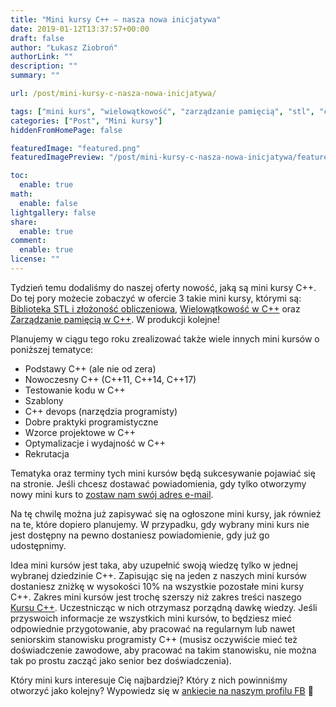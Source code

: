 ```yaml
---
title: "Mini kursy C++ – nasza nowa inicjatywa"
date: 2019-01-12T13:37:57+00:00
draft: false
author: "Łukasz Ziobroń"
authorLink: ""
description: ""
summary: ""

url: /post/mini-kursy-c-nasza-nowa-inicjatywa/

tags: ["mini kurs", "wielowątkowość", "zarządzanie pamięcią", "stl", "c++"]
categories: ["Post", "Mini kursy"]
hiddenFromHomePage: false

featuredImage: "featured.png"
featuredImagePreview: "/post/mini-kursy-c-nasza-nowa-inicjatywa/featured.png"

toc:
  enable: true
math:
  enable: false
lightgallery: false
share:
  enable: true
comment:
  enable: true
license: ""
---
```


Tydzień temu dodaliśmy do naszej oferty nowość, jaką są mini kursy C++. Do tej pory możecie zobaczyć w ofercie 3 takie mini kursy, którymi są: [Biblioteka STL i złożoność obliczeniowa](https://coders.school/mini-kursy-cpp/#stl), [Wielowątkowość w C++](https://coders.school/mini-kursy-cpp/#wielowatkowosc) oraz [Zarządzanie pamięcią w C++](https://coders.school/mini-kursy-cpp/#zarzadzanie-pamiecia). W produkcji kolejne!

<!--more-->

Planujemy w ciągu tego roku zrealizować także wiele innych mini kursów o poniższej tematyce:

* Podstawy C++ (ale nie od zera)
* Nowoczesny C++ (C++11, C++14, C++17)
* Testowanie kodu w C++
* Szablony
* C++ devops (narzędzia programisty)
* Dobre praktyki programistyczne
* Wzorce projektowe w C++
* Optymalizacje i wydajność w C++
* Rekrutacja

Tematyka oraz terminy tych mini kursów będą sukcesywanie pojawiać się na stronie. Jeśli chcesz dostawać powiadomienia, gdy tylko otworzymy nowy mini kurs to [zostaw nam swój adres e-mail](https://coders.school/mini-kursy-cpp/#newsletter).

Na tę chwilę można już zapisywać się na ogłoszone mini kursy, jak również na te, które dopiero planujemy. W przypadku, gdy wybrany mini kurs nie jest dostępny na pewno dostaniesz powiadomienie, gdy już go udostępnimy.

Idea mini kursów jest taka, aby uzupełnić swoją wiedzę tylko w jednej wybranej dziedzinie C++. Zapisując się na jeden z naszych mini kursów dostaniesz zniżkę w wysokości 10% na wszystkie pozostałe mini kursy C++. Zakres mini kursów jest trochę szerszy niż zakres treści naszego [Kursu C++](https://coders.school/kurs-cpp/). Uczestnicząc w nich otrzymasz porządną dawkę wiedzy. Jeśli przyswoich informacje ze wszystkich mini kursów, to będziesz mieć odpowiednie przygotowanie, aby pracować na regularnym lub nawet seniorskim stanowisku programisty C++ (musisz oczywiście mieć też doświadczenie zawodowe, aby pracować na takim stanowisku, nie można tak po prostu zacząć jako senior bez doświadczenia).

Który mini kurs interesuje Cię najbardziej? Który z nich powinniśmy otworzyć jako kolejny? Wypowiedz się w [ankiecie na naszym profilu FB](https://www.facebook.com/szkola.coders.school/) 🙂